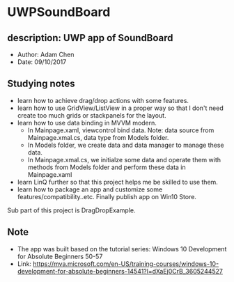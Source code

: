 # UWPSoundBoard
## description: UWP app of SoundBoard
- Author: Adam Chen
- Date: 09/10/2017

## Studying notes
- learn how to achieve drag/drop actions with some features.
- learn how to use GridView/ListView in a proper way so that I don't need create too much grids or stackpanels for the layout.
- learn how to use data binding in MVVM modern. 
  * In Mainpage.xaml, viewcontrol bind data. Note: data source from Mainpage.xmal.cs, data type from Models folder.
  * In Models folder, we create data and data manager to manage these data.
  * In Mainpage.xmal.cs, we initialze some data and operate them with methods from Models folder and perform these data in Mainpage.xaml
- learn LinQ further so that this project helps me be skilled to use them.
- learn how to package an app and customize some features/compatibility..etc. Finally publish app on Win10 Store.


Sub part of this project is DragDropExample.

## Note
-  The app was built based on the tutorial series: Windows 10 Development for Absolute Beginners 50-57
- Link: https://mva.microsoft.com/en-US/training-courses/windows-10-development-for-absolute-beginners-14541?l=dXaEj0CrB_3605244527
